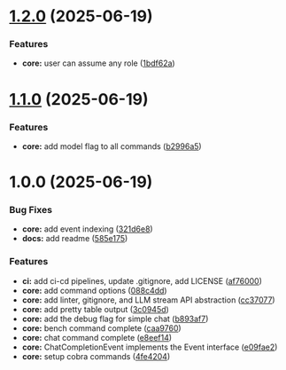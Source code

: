 # [1.2.0](https://github.com/shivanshkc/llmb/compare/v1.1.0...v1.2.0) (2025-06-19)


### Features

* **core:** user can assume any role ([1bdf62a](https://github.com/shivanshkc/llmb/commit/1bdf62ad0d6a32074efd993af76394f1a5477e17))

# [1.1.0](https://github.com/shivanshkc/llmb/compare/v1.0.0...v1.1.0) (2025-06-19)


### Features

* **core:** add model flag to all commands ([b2996a5](https://github.com/shivanshkc/llmb/commit/b2996a5d044b015a852ced1801923f4252e78a2d))

# 1.0.0 (2025-06-19)


### Bug Fixes

* **core:** add event indexing ([321d6e8](https://github.com/shivanshkc/llmb/commit/321d6e8abc448aa8419da7bc38ac06255211694d))
* **docs:** add readme ([585e175](https://github.com/shivanshkc/llmb/commit/585e1757b9f0a55d1d606f772b99672279747091))


### Features

* **ci:** add ci-cd pipelines, update .gitignore, add LICENSE ([af76000](https://github.com/shivanshkc/llmb/commit/af7600043af6df5ce9125c7c43d5be81adc8de6d))
* **core:** add command options ([088c4dd](https://github.com/shivanshkc/llmb/commit/088c4dd831fe7a70f70c02d02e5bbb9a0026555a))
* **core:** add linter, gitignore, and LLM stream API abstraction ([cc37077](https://github.com/shivanshkc/llmb/commit/cc37077726b69e3333bd913828dd1dd763ceac08))
* **core:** add pretty table output ([3c0945d](https://github.com/shivanshkc/llmb/commit/3c0945d775dfe5e8d9b3827591c9197aaf732c75))
* **core:** add the debug flag for simple chat ([b893af7](https://github.com/shivanshkc/llmb/commit/b893af7443af65111a090dcaef15388c923e5fdf))
* **core:** bench command complete ([caa9760](https://github.com/shivanshkc/llmb/commit/caa9760f395ab27b3a4f7d38f47f80bcbcaf38a6))
* **core:** chat command complete ([e8eef14](https://github.com/shivanshkc/llmb/commit/e8eef145f80356bf864b5e5f81980a5b1977f733))
* **core:** ChatCompletionEvent implements the Event interface ([e09fae2](https://github.com/shivanshkc/llmb/commit/e09fae2f65d02a087965c2a78fea2c8d5e748c49))
* **core:** setup cobra commands ([4fe4204](https://github.com/shivanshkc/llmb/commit/4fe420413466af6ebbb1c7ba25b0e01778f9460e))
